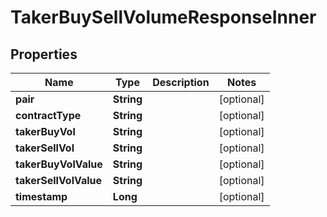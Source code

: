 

# TakerBuySellVolumeResponseInner


## Properties

| Name | Type | Description | Notes |
|------------ | ------------- | ------------- | -------------|
|**pair** | **String** |  |  [optional] |
|**contractType** | **String** |  |  [optional] |
|**takerBuyVol** | **String** |  |  [optional] |
|**takerSellVol** | **String** |  |  [optional] |
|**takerBuyVolValue** | **String** |  |  [optional] |
|**takerSellVolValue** | **String** |  |  [optional] |
|**timestamp** | **Long** |  |  [optional] |




